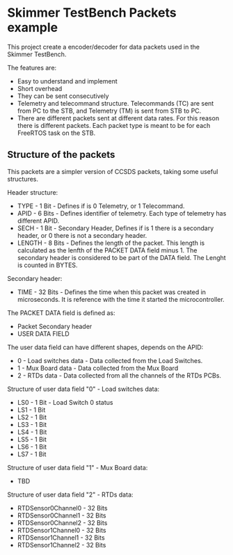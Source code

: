 # Skimmer TestBench Packets example

This project create a encoder/decoder for data packets used in the Skimmer TestBench.

The features are:
* Easy to understand and implement
* Short overhead
* They can be sent consecutively
* Telemetry and telecommand structure. Telecommands (TC) are sent from PC to the STB, and Telemetry (TM) is sent from STB to PC.
* There are different packets sent at different data rates. For this reason there is different packets. Each packet type is meant to be for each FreeRTOS task on the STB.

## Structure of the packets

This packets are a simpler version of CCSDS packets, taking some useful structures.

Header structure:
* TYPE - 1 Bit - Defines if is 0 Telemetry, or 1 Telecommand.
* APID - 6 Bits - Defines identifier of telemetry. Each type of telemetry has different APID.
* SECH - 1 Bit - Secondary Header, Defines if is 1 there is a secondary header, or 0 there is not a secondary header.
* LENGTH - 8 Bits - Defines the length of the packet. This length is calculated as the lenfth of the PACKET DATA field minus 1. The secondary header is considered to be part of the DATA field. The Lenght is counted in BYTES.


Secondary header:
* TIME - 32 Bits - Defines the time when this packet was created in microseconds. It is reference with the time it started the microcontroller.

The PACKET DATA field is defined as:
* Packet Secondary header
* USER DATA FIELD

The user data field can have different shapes, depends on the APID:
* 0 - Load switches data - Data collected from the Load Switches.
* 1 - Mux Board data - Data collected from the Mux Board
* 2 - RTDs data - Data collected from all the channels of the RTDs PCBs.

Structure of user data field "0" - Load switches data:
* LS0 - 1 Bit - Load Switch 0 status
* LS1 - 1 Bit
* LS2 - 1 Bit
* LS3 - 1 Bit
* LS4 - 1 Bit
* LS5 - 1 Bit
* LS6 - 1 Bit
* LS7 - 1 Bit

Structure of user data field "1" - Mux Board data:
* TBD

Structure of user data field "2" - RTDs data:
* RTDSensor0Channel0 - 32 Bits
* RTDSensor0Channel1 - 32 Bits
* RTDSensor0Channel2 - 32 Bits
* RTDSensor1Channel0 - 32 Bits
* RTDSensor1Channel1 - 32 Bits
* RTDSensor1Channel2 - 32 Bits